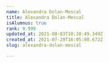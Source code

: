 ```yaml
---
name: Alexandra Dolan-Mescal
title: Alexandra Dolan-Mescal
isAlumnus: true
rank: 9.999
updated_at: 2021-08-03T10:20:49.349Z
created_at: 2021-07-29T16:05:00.672Z
slug: alexandra-dolan-mescal

---
```

